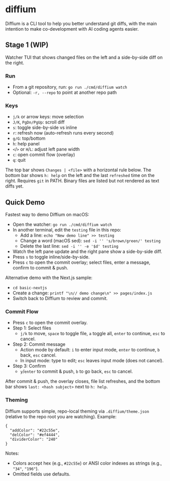 # diffium
Diffium is a CLI tool to help you better understand git diffs, with the main intention to make co-development with AI coding agents easier.

## Stage 1 (WIP)

Watcher TUI that shows changed files on the left and a side-by-side diff on the right.

### Run

- From a git repository, run: `go run ./cmd/diffium watch`
- Optional: `-r, --repo` to point at another repo path

### Keys

- `j/k` or arrow keys: move selection
- `J/K`, `PgDn/PgUp`: scroll diff
- `s`: toggle side-by-side vs inline
- `r`: refresh now (auto-refresh runs every second)
- `g/G`: top/bottom
- `h`: help panel
- `<`/`>` or `H`/`L`: adjust left pane width
- `c`: open commit flow (overlay)
- `q`: quit

The top bar shows `Changes | <file>` with a horizontal rule below. The bottom bar shows `h: help` on the left and the last `refreshed` time on the right. Requires `git` in PATH. Binary files are listed but not rendered as text diffs yet.

## Quick Demo

Fastest way to demo Diffium on macOS:

- Open the watcher: `go run ./cmd/diffium watch`
- In another terminal, edit the `testing` file in this repo:
  - Add a line: `echo "New demo line" >> testing`
  - Change a word (macOS sed): `sed -i '' 's/brown/green/' testing`
  - Delete the last line: `sed -i '' -e '$d' testing`
- Watch the left pane update and the right pane show a side-by-side diff.
- Press `s` to toggle inline/side-by-side.
- Press `c` to open the commit overlay; select files, enter a message, confirm to commit & push.

Alternative demo with the Next.js sample:

- `cd basic-nextjs`
- Create a change: `printf "\n// demo change\n" >> pages/index.js`
- Switch back to Diffium to review and commit.

### Commit Flow

- Press `c` to open the commit overlay.
- Step 1: Select files
  - `j/k` to move, `space` to toggle file, `a` toggle all, `enter` to continue, `esc` to cancel.
- Step 2: Commit message
  - Action mode by default: `i` to enter input mode, `enter` to continue, `b` back, `esc` cancel.
  - In input mode: type to edit; `esc` leaves input mode (does not cancel).
- Step 3: Confirm
  - `y`/`enter` to commit & push, `b` to go back, `esc` to cancel.

After commit & push, the overlay closes, file list refreshes, and the bottom bar shows `last: <hash subject>` next to `h: help`.

### Theming

Diffium supports simple, repo-local theming via `.diffium/theme.json` (relative to the repo root you are watching). Example:

```
{
  "addColor": "#22c55e",
  "delColor": "#ef4444",
  "dividerColor": "240"
}
```

Notes:
- Colors accept hex (e.g., `#22c55e`) or ANSI color indexes as strings (e.g., `"34"`, `"196"`).
- Omitted fields use defaults.
